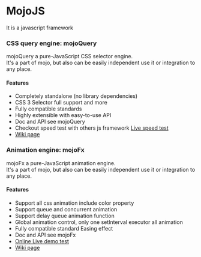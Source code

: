 MojoJS
======

It is a javascript framework

### CSS query engine: mojoQuery

mojoQuery a pure-JavaScript CSS selector engine. <br>
It's a part of mojo, but also can be easily independent use it or integration to any place.

#### Features

* Completely standalone (no library dependencies)
* CSS 3 Selector full support and more
* Fully compatible standards
* Highly extensible with easy-to-use API
* Doc and API see mojoQuery
* Checkout speed test with others js framework [Live speed test](http://scottcgi.github.io/MojoJS/Test/mojoQuery/speedTest/index.html "speed test")
* [Wiki page](https://github.com/scottcgi/MojoJS/wiki/MojoQuery "wiki page")

### Animation engine: mojoFx

mojoFx a pure-JavaScript animation engine. <br>
It's a part of mojo, but also can be easily independent use it or integration to any place.

#### Features

* Support all css animation include color property
* Support queue and concurrent animation
* Support delay queue animation function
* Global animation control, only one setInterval executor all animation
* Fully compatible standard Easing effect
* Doc and API see mojoFx
* [Online Live demo test](http://scottcgi.github.io/MojoJS/Test/mojoFx/mojoFx-test.html "animation test")
* [Wiki page](https://github.com/scottcgi/MojoJS/wiki/MojoFX "wiki page")
